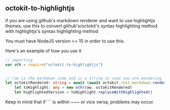 ## octokit-to-highlightjs

if you are using github's markdown renderer and want to use highlightjs themes, use this to convert github's/octokit's syntax highlighting method with highlightjs's syntax highlighting method

You must have NodeJS version >= 15 in order to use this.

Here's an example of how you use it

```typescript
// importing
var oth = require("octokit-to-highlightjs")


// raw is the markdown code and is a string in case you are wondering
let octokitRendered: string = await (await octokit.rest.markdown.render({text: file, mode: "gfm"})).data
    let toHighlight: any = new oth(raw, octokitRendered)
    let highlightedVersion = toHighlight.replaceWithHighlighted()
```

Keep in mind that if ``` is within ~~~ or vice versa, problems may occur.